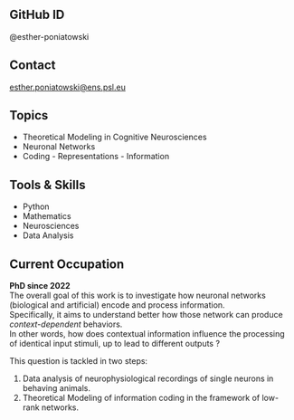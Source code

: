 GitHub ID
---------
@esther-poniatowski

Contact
-------
esther.poniatowski@ens.psl.eu

Topics
------
- Theoretical Modeling in Cognitive Neurosciences  
- Neuronal Networks  
- Coding - Representations - Information

Tools & Skills
--------------
- Python  
- Mathematics 
- Neurosciences
- Data Analysis

Current Occupation
------------------
**PhD since 2022**  
The overall goal of this work is to investigate how neuronal networks (biological and artificial) encode and process information.  
Specifically, it aims to understand better how those network can produce *context-dependent* behaviors.   
In other words, how does contextual information influence the processing of identical input stimuli, up to lead to different outputs ?   

This question is tackled in two steps:
1. Data analysis of neurophysiological recordings of single neurons in behaving animals.
2. Theoretical Modeling of information coding in the framework of low-rank networks.

<!---
esther-poniatowski/esther-poniatowski is a special repository because its `README.md` (this file) appears on your GitHub profile.
You can click the Preview link to take a look at your changes.
--->
